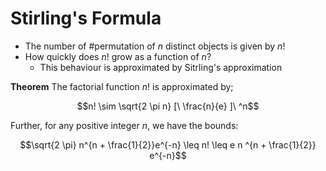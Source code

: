 # Stirling's Formula

- The number of #permutation of $n$ distinct objects is given by $n!$
- How quickly does $n!$ grow as a function of $n$?
	- This behaviour is approximated by Sitrling's approximation

**Theorem**
The factorial function $n!$ is approximated by;

$$n! \sim \sqrt{2 \pi n} [\ \frac{n}{e} ]\ ^n$$

Further, for any positive integer $n$, we have the bounds:

$$\sqrt{2 \pi} n^{n + \frac{1}{2}}e^{-n} \leq n! \leq e n ^{n + \frac{1}{2}} e^{-n}$$